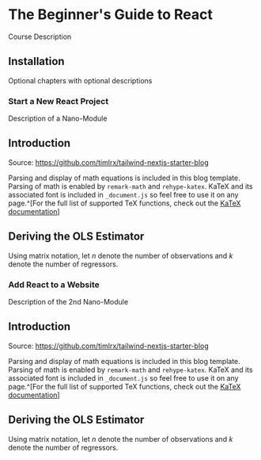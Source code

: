 <!--

author: Sascha El-Sharkawy

-->


# The Beginner's Guide to React

Course Description

## Installation

Optional chapters with optional descriptions

### Start a New React Project

Description of a Nano-Module

<section>

# Introduction

</section>



Source: https://github.com/timlrx/tailwind-nextjs-starter-blog

Parsing and display of math equations is included in this blog template. Parsing of math is enabled by `remark-math` and `rehype-katex`. KaTeX and its associated font is included in `_document.js` so feel free to use it on any page.^[For the full list of supported TeX functions, check out the [KaTeX documentation](https://katex.org/docs/supported.html)]

<section>

# Deriving the OLS Estimator

</section>



Using matrix notation, let $n$ denote the number of observations and $k$ denote the number of regressors.

### Add React to a Website

Description of the 2nd Nano-Module

<section>

# Introduction

</section>



Source: https://github.com/timlrx/tailwind-nextjs-starter-blog

Parsing and display of math equations is included in this blog template. Parsing of math is enabled by `remark-math` and `rehype-katex`. KaTeX and its associated font is included in `_document.js` so feel free to use it on any page.^[For the full list of supported TeX functions, check out the [KaTeX documentation](https://katex.org/docs/supported.html)]

<section>

# Deriving the OLS Estimator

</section>



Using matrix notation, let $n$ denote the number of observations and $k$ denote the number of regressors.
